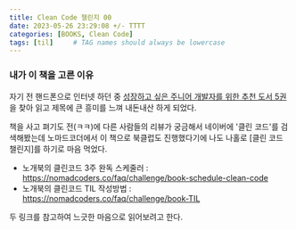 ```yaml
---
title: Clean Code 챌린지 00 
date: 2023-05-26 23:29:08 +/- TTTT
categories: [BOOKS, Clean Code]
tags: [til]     # TAG names should always be lowercase
---
```

### 내가 이 책을 고른 이유
 자기 전 핸드폰으로 인터넷 하던 중 [성장하고 싶은 주니어 개발자를 위한 추천 도서 5권](https://yozm.wishket.com/magazine/detail/1892/)을 찾아 읽고 제목에 큰 흥미를 느껴 내돈내산 하게 되었다.

책을 사고 펴기도 전(ㅋㅋ)에 다른 사람들의 리뷰가 궁금해서 네이버에 '클린 코드'를 검색해봤는데 노마드코더에서 이 책으로 북클럽도 진행했다기에 나도 나홀로 [클린 코드 챌린지]를 하기로 마음 먹었다.

* 노개북의 클린코드 3주 완독 스케줄러 : <https://nomadcoders.co/faq/challenge/book-schedule-clean-code>
* 노개북의 클린코드 TIL 작성방법 : <https://nomadcoders.co/faq/challenge/book-TIL>

두 링크를 참고하여 느긋한 마음으로 읽어보려고 한다.